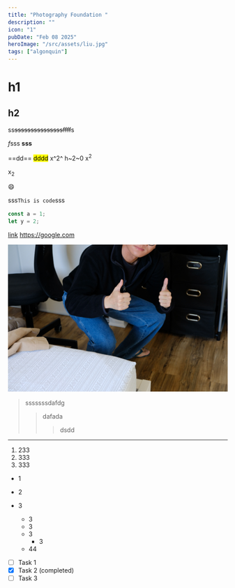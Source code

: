 ```yaml
---
title: "Photography Foundation "
description: ""
icon: "1"
pubDate: "Feb 08 2025"
heroImage: "/src/assets/liu.jpg"
tags: ["algonquin"]
---
```


# h1

## h2

ss~~sssssssssssssssffff~~s

*f*sss
**sss**

==dd==
<mark>dddd</mark>
x^2^
h~2~0
x<sup>2</sup>

x<sub>2</sub>

:smile:

sss`This is code`sss

```js
const a = 1;
let y = 2;
```

[link](https://google.com)
<https://google.com>

![google logo](/src/assets/liu.jpg)

> sssssssdafdg
>
> > dafada
> >
> > > dsdd

---

1. 233
2. 333
3. 333

- 1
- 2
- 3

  - 3
  - 3
  - 3
    - 3
  - 44

- [ ] Task 1
- [x] Task 2 (completed)
- [ ] Task 3
